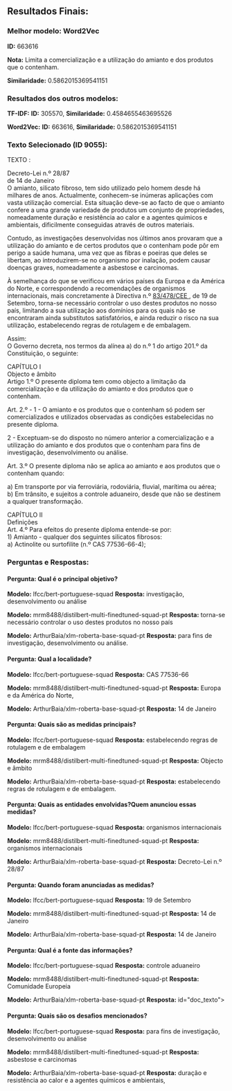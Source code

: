 ## Resultados Finais: 

### Melhor modelo: Word2Vec

**ID:** 663616

**Nota:** Limita a comercialização e a utilização do amianto e dos produtos que o contenham.

**Similaridade:** 0.5862015369541151

### Resultados dos outros modelos:

**TF-IDF:**
**ID:** 305570, **Similaridade:** 0.4584655463695526

**Word2Vec:**
**ID:** 663616, **Similaridade:** 0.5862015369541151

### Texto Selecionado (ID 9055):
<div id="doc_texto">
 <p>
  <span class="bold">
   TEXTO :
  </span>
  <p>
   Decreto-Lei n.º 28/87
   <br/>
   de 14 de Janeiro
   <br/>
   O amianto, silicato fibroso, tem sido utilizado pelo homem desde há milhares  de anos. Actualmente, conhecem-se inúmeras aplicações com vasta utilização  comercial. Esta situação deve-se ao facto de que o amianto confere a uma  grande variedade de produtos um conjunto de propriedades, nomeadamente duração  e resistência ao calor e a agentes químicos e ambientais, dificilmente  conseguidas através de outros materiais.
  </p>
  <p>
   Contudo, as investigações desenvolvidas nos últimos anos provaram que a  utilização do amianto e de certos produtos que o contenham pode pôr em perigo  a saúde humana, uma vez que as fibras e poeiras que deles se libertam, ao  introduzirem-se no organismo por inalação, podem causar doenças graves,  nomeadamente a asbestose e carcinomas.
  </p>
  <p>
   À semelhança do que se verificou em vários países da Europa e da América do  Norte, e correspondendo a recomendações de organismos internacionais, mais  concretamente à Directiva n.º
   <a href="eurlex.asp?ano=1983&amp;id=383L0478" title="Link para Directiva da Comunidade Europeia">
    83/478/CEE
   </a>
   , de 19 de  Setembro, torna-se necessário controlar o uso destes produtos no nosso país,  limitando a sua utilização aos domínios para os quais não se encontraram ainda  substitutos satisfatórios, e ainda reduzir o risco na sua utilização,  estabelecendo regras de rotulagem e de embalagem.
  </p>
  <p>
   Assim:
   <br/>
   O Governo decreta, nos termos da alínea a) do n.º 1 do artigo 201.º da  Constituição, o seguinte:
  </p>
  <p>
   CAPÍTULO I
   <br/>
   Objecto e âmbito
   <br/>
   Artigo 1.º O presente diploma tem como objecto a limitação da comercialização  e da utilização do amianto e dos produtos que o contenham.
  </p>
  <p>
   Art. 2.º - 1 - O amianto e os produtos que o contenham só podem ser  comercializados e utilizados observadas as condições estabelecidas no presente  diploma.
  </p>
  <p>
   2 - Exceptuam-se do disposto no número anterior a comercialização e a  utilização do amianto e dos produtos que o contenham para fins de  investigação, desenvolvimento ou análise.
  </p>
  <p>
   Art. 3.º O presente diploma não se aplica ao amianto e aos produtos que o  contenham quando:
  </p>
  <p>
   a) Em transporte por via ferroviária, rodoviária, fluvial, marítima ou aérea;
   <br/>
   b) Em trânsito, e sujeitos a controle aduaneiro, desde que não se destinem a  qualquer transformação.
  </p>
  <p>
   CAPÍTULO II
   <br/>
   Definições
   <br/>
   Art. 4.º Para efeitos do presente diploma entende-se por:
   <br/>
   1) Amianto - qualquer dos seguintes silicatos fibrosos:
   <br/>
   a) Actinolite ou surtofilite (n.º CAS 77536-66-4);

### Perguntas e Respostas:

#### Pergunta: Qual é o principal objetivo?

**Modelo:** lfcc/bert-portuguese-squad
**Resposta:** investigação, desenvolvimento ou análise

**Modelo:** mrm8488/distilbert-multi-finedtuned-squad-pt
**Resposta:** torna-se necessário controlar o uso destes produtos no nosso país

**Modelo:** ArthurBaia/xlm-roberta-base-squad-pt
**Resposta:** para fins de  investigação, desenvolvimento ou análise.

#### Pergunta: Qual a localidade?

**Modelo:** lfcc/bert-portuguese-squad
**Resposta:** CAS 77536-66

**Modelo:** mrm8488/distilbert-multi-finedtuned-squad-pt
**Resposta:** Europa e da América do  Norte,

**Modelo:** ArthurBaia/xlm-roberta-base-squad-pt
**Resposta:** 14 de Janeiro

#### Pergunta: Quais são as medidas principais?

**Modelo:** lfcc/bert-portuguese-squad
**Resposta:** estabelecendo regras de rotulagem e de embalagem

**Modelo:** mrm8488/distilbert-multi-finedtuned-squad-pt
**Resposta:** Objecto e âmbito

**Modelo:** ArthurBaia/xlm-roberta-base-squad-pt
**Resposta:** estabelecendo regras de rotulagem e de embalagem.

#### Pergunta: Quais as entidades envolvidas?Quem anunciou essas medidas?

**Modelo:** lfcc/bert-portuguese-squad
**Resposta:** organismos internacionais

**Modelo:** mrm8488/distilbert-multi-finedtuned-squad-pt
**Resposta:** organismos internacionais

**Modelo:** ArthurBaia/xlm-roberta-base-squad-pt
**Resposta:** Decreto-Lei n.º 28/87

#### Pergunta: Quando foram anunciadas as medidas?

**Modelo:** lfcc/bert-portuguese-squad
**Resposta:** 19 de  Setembro

**Modelo:** mrm8488/distilbert-multi-finedtuned-squad-pt
**Resposta:** 14 de Janeiro

**Modelo:** ArthurBaia/xlm-roberta-base-squad-pt
**Resposta:** 14 de Janeiro

#### Pergunta: Qual é a fonte das informações?

**Modelo:** lfcc/bert-portuguese-squad
**Resposta:** controle aduaneiro

**Modelo:** mrm8488/distilbert-multi-finedtuned-squad-pt
**Resposta:** Comunidade Europeia

**Modelo:** ArthurBaia/xlm-roberta-base-squad-pt
**Resposta:** id="doc_texto">

#### Pergunta: Quais são os desafios mencionados?

**Modelo:** lfcc/bert-portuguese-squad
**Resposta:** para fins de  investigação, desenvolvimento ou análise

**Modelo:** mrm8488/distilbert-multi-finedtuned-squad-pt
**Resposta:** asbestose e carcinomas

**Modelo:** ArthurBaia/xlm-roberta-base-squad-pt
**Resposta:** duração  e resistência ao calor e a agentes químicos e ambientais,

